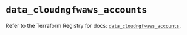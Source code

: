 # `data_cloudngfwaws_accounts`

Refer to the Terraform Registry for docs: [`data_cloudngfwaws_accounts`](https://registry.terraform.io/providers/paloaltonetworks/cloudngfwaws/3.0.4/docs/data-sources/accounts).
